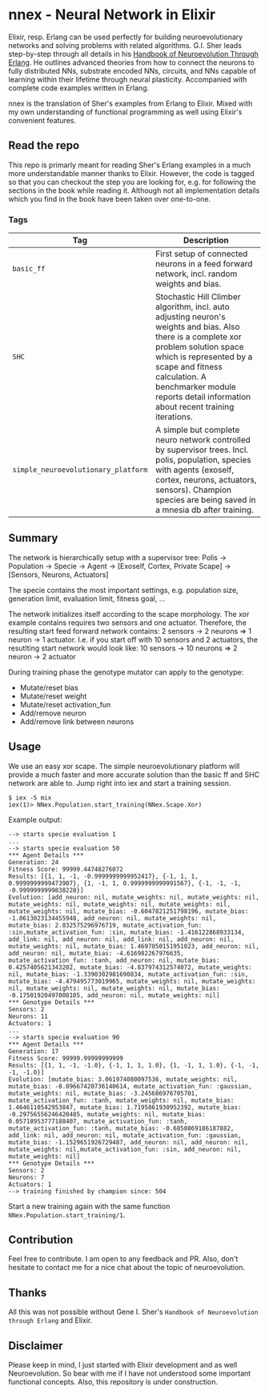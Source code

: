 # nnex - Neural Network in Elixir

Elixir, resp. Erlang can be used perfectly for building neuroevolutionary networks and solving problems with related algorithms. G.I. Sher leads step-by-step through all details in his [Handbook of Neuroevolution Through Erlang](https://www.amazon.com/Handbook-Neuroevolution-Through-Erlang-Gene-ebook/dp/B00AKIFKJ8/ref=mt_kindle?_encoding=UTF8&me=). He outlines advanced theories from how to connect the neurons to fully distributed NNs, substrate encoded NNs, circuits, and NNs capable of learning within their lifetime through neural plasticity. Accompanied with complete code examples written in Erlang.

nnex is the translation of Sher's examples from Erlang to Elixir. Mixed with my own understanding of functional programming as well using Elixir's convenient features.

## Read the repo
This repo is primarly meant for reading Sher's Erlang examples in a much more understandable manner thanks to Elixir. However, the code is tagged so that you can checkout the step you are looking for, e.g. for following the sections in the book while reading it. Although not all implementation details which you find in the book have been taken over one-to-one.

### Tags
|Tag|Description|
|---|-----------|
|`basic_ff`|First setup of connected neurons in a feed forward network, incl. random weights and bias.|
|`SHC`|Stochastic Hill Climber algorithm, incl. auto adjusting neuron's weights and bias. Also there is a complete xor problem solution space which is represented by a scape and fitness calculation. A benchmarker module reports detail information about recent training iterations.|
|`simple_neuroevolutionary_platform`|A simple but complete neuro network controlled by supervisor trees. Incl. polis, population, species with agents (exoself, cortex, neurons, actuators, sensors). Champion species are being saved in a mnesia db after training.|

## Summary
The network is hierarchically setup with a supervisor tree: Polis -> Population -> Specie -> Agent -> [Exoself, Cortex, Private Scape] -> [Sensors, Neurons, Actuators]

The specie contains the most important settings, e.g. population size, generation limit, evaluation limit, fitness goal, ...

The network initializes itself according to the scape morphology. The xor example contains requires two sensors and one actuator. Therefore, the resulting start feed forward network contains: 2 sensors -> 2 neurons => 1 neuron -> 1 actuator. I.e. if you start off with 10 sensors and 2 actuators, the resutlting start network would look like: 10 sensors -> 10 neurons => 2 neuron -> 2 actuator

During training phase the genotype mutator can apply to the genotype:
* Mutate/reset bias
* Mutate/reset weight
* Mutate/reset activation_fun
* Add/remove neuron
* Add/remove link between neurons

## Usage
We use an easy xor scape. The simple neuroevolutionary platform will provide a much faster and more accurate solution than the basic ff and SHC network are able to. Jump right into iex and start a training session.
```
$ iex -S mix
iex(1)> NNex.Population.start_training(NNex.Scape.Xor)
```

Example output:
```
--> starts specie evaluation 1
...
--> starts specie evaluation 50
*** Agent Details ***
Generation: 24
Fitness Score: 99999.44748276072
Results: [{1, 1, -1, -0.9999999999952417}, {-1, 1, 1, 0.9999999999473907}, {1, -1, 1, 0.9999999999991567}, {-1, -1, -1, -0.9999999999838228}]
Evolution: [add_neuron: nil, mutate_weights: nil, mutate_weights: nil, mutate_weights: nil, mutate_weights: nil, mutate_weights: nil, mutate_weights: nil, mutate_bias: -0.6047821251798196, mutate_bias: -1.0613023134455948, add_neuron: nil, mutate_weights: nil, mutate_bias: 2.832575296976719, mutate_activation_fun: :sin,mutate_activation_fun: :sin, mutate_bias: -1.416122868933134, add_link: nil, add_neuron: nil, add_link: nil, add_neuron: nil, mutate_weights: nil, mutate_bias: 1.4697050151951023, add_neuron: nil, add_neuron: nil, mutate_bias: -4.616982267976635, mutate_activation_fun: :tanh, add_neuron: nil, mutate_bias: 0.4257405621343202, mutate_bias: -4.837974312574072, mutate_weights: nil, mutate_bias: -1.3390302981690834, mutate_activation_fun: :sin, mutate_bias: -4.479495773019965, mutate_weights: nil, mutate_weights: nil, mutate_weights: nil, mutate_weights: nil, mutate_bias: -0.17501920497008105, add_neuron: nil, mutate_weights: nil]
*** Genotype Details ***
Sensors: 2
Neurons: 11
Actuators: 1
...
--> starts specie evaluation 90
*** Agent Details ***
Generation: 17
Fitness Score: 99999.99999999999
Results: [{1, 1, -1, -1.0}, {-1, 1, 1, 1.0}, {1, -1, 1, 1.0}, {-1, -1, -1, -1.0}]
Evolution: [mutate_bias: 3.061974080097536, mutate_weights: nil, mutate_bias: -0.09667420736140614, mutate_activation_fun: :gaussian, mutate_weights: nil, mutate_bias: -3.245686976705701, mutate_activation_fun: :tanh, mutate_weights: nil, mutate_bias: 1.4646110542953847, mutate_bias: 1.7195861930952392, mutate_bias: -0.29756556246420485, mutate_weights: nil, mutate_bias: 0.05718953777188407, mutate_activation_fun: :tanh, mutate_activation_fun: :tanh, mutate_bias: -0.6850869186187882, add_link: nil, add_neuron: nil, mutate_activation_fun: :gaussian, mutate_bias: -1.1529651926729487, add_neuron: nil, add_neuron: nil, mutate_weights: nil,mutate_activation_fun: :sin, add_neuron: nil, mutate_weights: nil]
*** Genotype Details ***
Sensors: 2
Neurons: 7
Actuators: 1
--> training finished by champion since: 504
```
Start a new training again with the same function `NNex.Population.start_training/1`.

## Contribution
Feel free to contribute. I am open to any feedback and PR. Also, don't hesitate to contact me for a nice chat about the topic of neuroevolution.

## Thanks
All this was not possible without Gene I. Sher's `Handbook of Neuroevolution through Erlang` and Elixir.

## Disclaimer
Please keep in mind, I just started with Elixir development and as well Neuroevolution. So bear with me if I have not understood some important functional concepts. Also, this repository is under construction.
